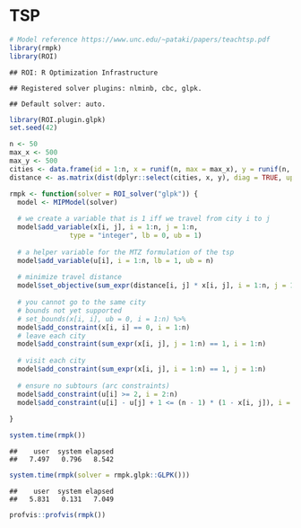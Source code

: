 TSP
================

``` r
# Model reference https://www.unc.edu/~pataki/papers/teachtsp.pdf
library(rmpk)
library(ROI)
```

    ## ROI: R Optimization Infrastructure

    ## Registered solver plugins: nlminb, cbc, glpk.

    ## Default solver: auto.

``` r
library(ROI.plugin.glpk)
set.seed(42)

n <- 50
max_x <- 500
max_y <- 500
cities <- data.frame(id = 1:n, x = runif(n, max = max_x), y = runif(n, max = max_y))
distance <- as.matrix(dist(dplyr::select(cities, x, y), diag = TRUE, upper = TRUE))

rmpk <- function(solver = ROI_solver("glpk")) {
  model <- MIPModel(solver)
  
  # we create a variable that is 1 iff we travel from city i to j
  model$add_variable(x[i, j], i = 1:n, j = 1:n, 
               type = "integer", lb = 0, ub = 1)
  
  # a helper variable for the MTZ formulation of the tsp
  model$add_variable(u[i], i = 1:n, lb = 1, ub = n)
  
  # minimize travel distance
  model$set_objective(sum_expr(distance[i, j] * x[i, j], i = 1:n, j = 1:n), "min")
  
  # you cannot go to the same city
  # bounds not yet supported
  # set_bounds(x[i, i], ub = 0, i = 1:n) %>%
  model$add_constraint(x[i, i] == 0, i = 1:n)
  # leave each city
  model$add_constraint(sum_expr(x[i, j], j = 1:n) == 1, i = 1:n)
  
  # visit each city
  model$add_constraint(sum_expr(x[i, j], i = 1:n) == 1, j = 1:n)
  
  # ensure no subtours (arc constraints)
  model$add_constraint(u[i] >= 2, i = 2:n)
  model$add_constraint(u[i] - u[j] + 1 <= (n - 1) * (1 - x[i, j]), i = 2:n, j = 2:n)
  
}

system.time(rmpk())
```

    ##    user  system elapsed 
    ##   7.497   0.796   8.542

``` r
system.time(rmpk(solver = rmpk.glpk::GLPK()))
```

    ##    user  system elapsed 
    ##   5.831   0.131   7.049

``` r
profvis::profvis(rmpk())
```
